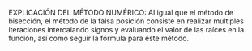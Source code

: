 EXPLICACIÓN DEL MÉTODO NUMÉRICO:
Al igual que el método de bisección, el método de la falsa posición consiste en realizar multiples iteraciones intercalando signos y
evaluando el valor de las raíces en la función, así como seguir la fórmula para éste método.
